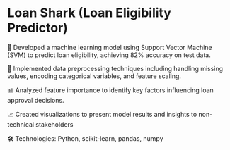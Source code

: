 # Loan Shark (Loan Eligibility Predictor)
🚀 Developed a machine learning model using Support Vector Machine (SVM) to predict loan eligibility, achieving 82% accuracy on test data.

🧹 Implemented data preprocessing techniques including handling missing values, encoding categorical variables, and feature scaling.

📊 Analyzed feature importance to identify key factors influencing loan approval decisions.

📈 Created visualizations to present model results and insights to non-technical stakeholders


🛠️ Technologies: Python, scikit-learn, pandas, numpy
